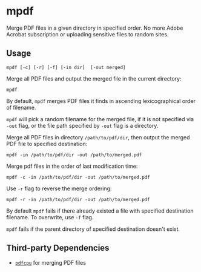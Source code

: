 # mpdf

Merge PDF files in a given directory in specified order. No more Adobe Acrobat subscription or uploading sensitive files to random sites.

## Usage
```shell
mpdf [-c] [-r] [-f] [-in dir]  [-out merged]
```

Merge all PDF files and output the merged file in the current directory:
```shell
mpdf
```

By default, `mpdf` merges PDF files it finds in ascending lexicographical order of filename.

`mpdf` will pick a random filename for the merged file, if it is not specified via `-out` flag, or the file path specified by `-out` flag is a directory.

Merge all PDF files in directory `/path/to/pdf/dir`, then output the merged PDF file to specified destination:
```shell
mpdf -in /path/to/pdf/dir -out /path/to/merged.pdf
```

Merge pdf files in the order of last modification time:
```shell
mpdf -c -in /path/to/pdf/dir -out /path/to/merged.pdf

``` 

Use `-r` flag to reverse the merge ordering:
```shell
mpdf -r -in /path/to/pdf/dir -out /path/to/merged.pdf
``` 

By default `mpdf` fails if there already existed a file with specified destination filename. To overwrite, use `-f` flag.

`mpdf` fails if the parent directory of specified destination doesn't exist.

## Third-party Dependencies

* [`pdfcpu`](https://pdfcpu.io) for merging PDF files

